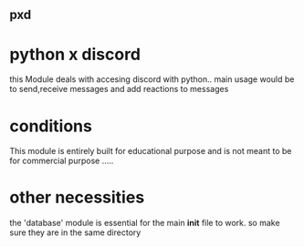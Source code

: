 ## pxd
# python x discord 

this Module deals with accesing discord with python.. main usage would be to send,receive messages and add reactions to messages

# conditions

This module is entirely built for educational purpose and is not meant to be for commercial purpose .....

# other necessities

the 'database' module is essential for the main __init__ file to work. so make sure they are in the same directory
